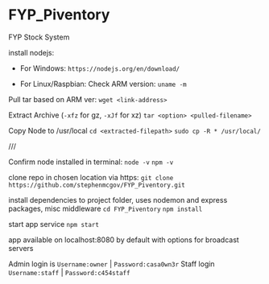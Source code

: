 # FYP_Piventory
FYP Stock System

install nodejs:

* For Windows:
```https://nodejs.org/en/download/```

* For Linux/Raspbian:
Check ARM version:
```uname -m```

Pull tar based on ARM ver:
```wget <link-address>```

Extract Archive (```-xfz``` for gz, ```-xJf``` for xz)
```tar <option> <pulled-filename>```

Copy Node to /usr/local
```cd <extracted-filepath>```
```sudo cp -R * /usr/local/```

///

Confirm node installed in terminal:
```node -v```
```npm -v```

clone repo in chosen location via https:
```git clone https://github.com/stephenmcgov/FYP_Piventory.git```

install dependencies to project folder, uses nodemon and express packages, misc middleware
```cd FYP_Piventory```
```npm install```

start app service
```npm start```

app available on localhost:8080 by default with options for broadcast servers

Admin login is ```Username:owner``` | ```Password:casa0wn3r```
Staff login ```Username:staff``` | ```Password:c454staff```
